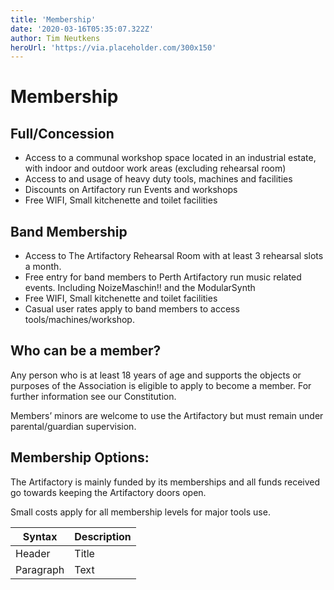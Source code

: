 ```yaml
---
title: 'Membership'
date: '2020-03-16T05:35:07.322Z'
author: Tim Neutkens
heroUrl: 'https://via.placeholder.com/300x150'
---
```


# Membership

## Full/Concession

- Access to a communal workshop space located in an industrial estate, with indoor and outdoor work areas (excluding
  rehearsal room)
- Access to and usage of heavy duty tools, machines and facilities
- Discounts on Artifactory run Events and workshops
- Free WIFI, Small kitchenette and toilet facilities

## Band Membership

- Access to The Artifactory Rehearsal Room with at least 3 rehearsal slots a month.
- Free entry for band members to Perth Artifactory run music related events. Including NoizeMaschin!! and the
  ModularSynth
- Free WIFI, Small kitchenette and toilet facilities
- Casual user rates apply to band members to access tools/machines/workshop.

## Who can be a member?

Any person who is at least 18 years of age and supports the objects or purposes of the Association is eligible to apply
to become a member. For further information see our Constitution.

Members’ minors are welcome to use the Artifactory but must remain under parental/guardian supervision.

## Membership Options:

The Artifactory is mainly funded by its memberships and all funds received go towards keeping the Artifactory doors
open.

Small costs apply for all membership levels for major tools use.

| Syntax    | Description |
| --------- | ----------- |
| Header    | Title       |
| Paragraph | Text        |
